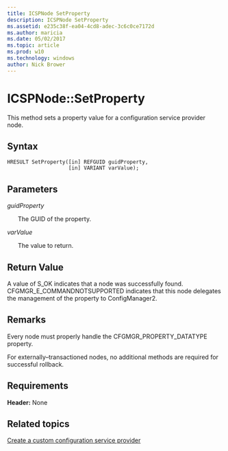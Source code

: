 ```yaml
---
title: ICSPNode SetProperty
description: ICSPNode SetProperty
ms.assetid: e235c38f-ea04-4cd8-adec-3c6c0ce7172d
ms.author: maricia
ms.date: 05/02/2017
ms.topic: article
ms.prod: w10
ms.technology: windows
author: Nick Brower
---
```



# ICSPNode::SetProperty

This method sets a property value for a configuration service provider node.

## Syntax

``` syntax
HRESULT SetProperty([in] REFGUID guidProperty, 
                    [in] VARIANT varValue);
```

## Parameters

<a href="" id="guidproperty"></a>*guidProperty*  
<p style="margin-left: 25px">The GUID of the property.</p>

<a href="" id="varvalue"></a>*varValue*  
<p style="margin-left: 25px">The value to return.</p>

## Return Value

A value of S\_OK indicates that a node was successfully found. CFGMGR\_E\_COMMANDNOTSUPPORTED indicates that this node delegates the management of the property to ConfigManager2.

## Remarks

Every node must properly handle the CFGMGR\_PROPERTY\_DATATYPE property.

For externally–transactioned nodes, no additional methods are required for successful rollback.

## Requirements

**Header:** None

## Related topics

[Create a custom configuration service provider](create-a-custom-configuration-service-provider.md)

 






